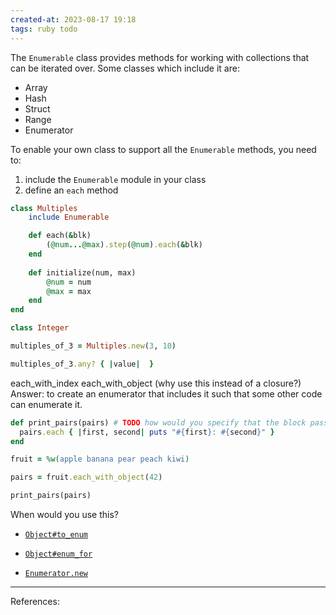 ```yaml
---
created-at: 2023-08-17 19:18
tags: ruby todo
---
```


The `Enumerable` class provides methods for working with collections that can be iterated over. Some classes which include it are:

- Array
- Hash
- Struct
- Range
- Enumerator

To enable your own class to support all the `Enumerable` methods, you need to:
1. include the `Enumerable` module in your class
2. define an `each` method

```ruby
class Multiples
	include Enumerable

	def each(&blk)
		(@num...@max).step(@num).each(&blk)
	end
	
	def initialize(num, max)
		@num = num
		@max = max
	end
end

class Integer

multiples_of_3 = Multiples.new(3, 10)

multiples_of_3.any? { |value|  }
```


each_with_index
each_with_object (why use this instead of a closure?) Answer: to create an enumerator that includes it such that some other code can enumerate it.

```ruby
def print_pairs(pairs) # TODO how would you specify that the block passed to pairs.each should accept 2 args?
  pairs.each { |first, second| puts "#{first}: #{second}" }
end

fruit = %w(apple banana pear peach kiwi)

pairs = fruit.each_with_object(42)

print_pairs(pairs)
```



When would you use this?
- [`Object#to_enum`](dfile:///Users/dumas/Library/Application%20Support/Dash/DocSets/Ruby_3/Ruby.docset/Contents/Resources/Documents/Object.html#method-i-to_enum)
    
- [`Object#enum_for`](dfile:///Users/dumas/Library/Application%20Support/Dash/DocSets/Ruby_3/Ruby.docset/Contents/Resources/Documents/Object.html#method-i-enum_for)
    
- [`Enumerator.new`](dfile:///Users/dumas/Library/Application%20Support/Dash/DocSets/Ruby_3/Ruby.docset/Contents/Resources/Documents/Enumerator.html#method-c-new)

---
References:

